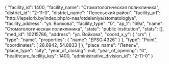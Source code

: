 {
    "facility_id": 1400,
    "facility_name": "Стоматологическая поликлиника",
    "district_id": "2-11-0",
    "district_name": "Лепельский район",
    "facility_url": "http:\/\/lepelcrb.by\/index.php\/o-nas\/otdeleniya\/stomatologiya",
    "facility_address": "ул. Войкова",
    "facility_type": "0",
    "ap_1": "69а",
    "name": "Стоматологическая поликлиника",
    "state": "public institution",
    "stats": [],
    "med_id": 10215786,
    "address": "ул. Войкова",
    "coord_x_y": {
        "crs": {
            "type": "name",
            "properties": {
                "name": "EPSG:4326"
            }
        },
        "type": "Point",
        "coordinates": [
            28.6942,
            54.8833
        ]
    },
    "place_name": "Лепель",
    "place_type": "city",
    "year_of_closing": null,
    "year_of_opening": "0",
    "healthcare_facility_key": 1400,
    "administrative_division_id": "2-11-0"
}
